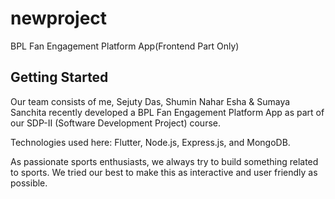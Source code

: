 # newproject

BPL Fan Engagement Platform App(Frontend Part Only)

## Getting Started

Our team consists of me, Sejuty Das, Shumin Nahar Esha & Sumaya Sanchita recently developed a BPL Fan Engagement Platform App as part of our SDP-II (Software Development Project) course.

Technologies used here: Flutter, Node.js, Express.js, and MongoDB.

As passionate sports enthusiasts, we always try to build something related to sports. We tried our best to make this as interactive and user friendly as possible.
